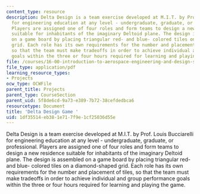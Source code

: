 ```yaml
---
content_type: resource
description: Delta Design is a team exercise developed at M.I.T. by Prof. Louis Bucciarelli
  for engineering education at any level - undergraduate, graduate, or professional.
  Players are assigned one of four roles and form teams to design a new residence
  suitable for inhabitants of the imaginary Deltoid plane. The design is assembled
  on a game board by placing triangular red- and blue- colored tiles on a diamond-shaped
  grid. Each role has its own requirements for the number and placement of tiles,
  so that the team must make tradeoffs in order to achieve individual and group performance
  goals within the three or four hours required for learning and playing the game.
file: /courses/16-00-introduction-to-aerospace-engineering-and-design-spring-2003/1df35514eb381e717f9e1cf25036d55e_intro.pdf
file_type: application/pdf
learning_resource_types:
- Projects
ocw_type: OCWFile
parent_title: Projects
parent_type: CourseSection
parent_uid: 5f8de6cd-9a73-e389-7b72-38cefdedbca6
resourcetype: Document
title: 'Delta Design Game '
uid: 1df35514-eb38-1e71-7f9e-1cf25036d55e
---
```

Delta Design is a team exercise developed at M.I.T. by Prof. Louis Bucciarelli for engineering education at any level - undergraduate, graduate, or professional. Players are assigned one of four roles and form teams to design a new residence suitable for inhabitants of the imaginary Deltoid plane. The design is assembled on a game board by placing triangular red- and blue- colored tiles on a diamond-shaped grid. Each role has its own requirements for the number and placement of tiles, so that the team must make tradeoffs in order to achieve individual and group performance goals within the three or four hours required for learning and playing the game.

